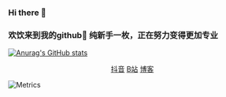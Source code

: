 ### Hi there 👋
###  欢饮来到我的github👋  纯新手一枚，正在努力变得更加专业<br>
[![Anurag's GitHub stats](https://github-readme-stats.vercel.app/api?username=CHERISH0115)](https://github.com/anuraghazra/github-readme-stats)

<div align="center">
 <a href="https://v.douyin.com/AJSA1Kg/" title="抖音">抖音</a>
 <a href="https://b23.tv/WpapFVK" title="B站">B站</a>
 <a href="https://cherish0115.github.io/" title="博客">博客</a>
</div>

![Metrics](https://metrics.lecoq.io/CHERISH0115?template=classic&languages=1&isocalendar=1&base=header%2C%20activity%2C%20community%2C%20repositories%2C%20metadata&base.indepth=false&base.hireable=false&base.skip=false&isocalendar=false&isocalendar.duration=half-year&languages=false&languages.limit=8&languages.threshold=0%25&languages.other=false&languages.colors=github&languages.sections=most-used&languages.indepth=false&languages.analysis.timeout=15&languages.analysis.timeout.repositories=7.5&languages.categories=markup%2C%20programming&languages.recent.categories=markup%2C%20programming&languages.recent.load=300&languages.recent.days=14&config.timezone=Asia%2FShanghai)



<!--
**CHERISH0115/CHERISH0115** is a ✨ _special_ ✨ repository because its `README.md` (this file) appears on your GitHub profile.

Here are some ideas to get you started:

- 🔭 I’m currently working on ...
- 🌱 I’m currently learning ...
- 👯 I’m looking to collaborate on ...
- 🤔 I’m looking for help with ...
- 💬 Ask me about ...
- 📫 How to reach me: ...
- 😄 Pronouns: ...
- ⚡ Fun fact: ...
-->
